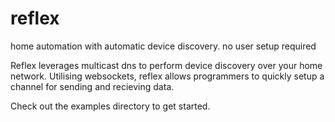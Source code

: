 # reflex
home automation with automatic device discovery. no user setup required

Reflex leverages multicast dns to perform device discovery over your home network.
Utilising websockets, reflex allows programmers to quickly setup a channel for sending and recieving data.

Check out the examples directory to get started.
